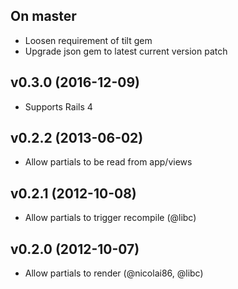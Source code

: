 ## On master

* Loosen requirement of tilt gem
* Upgrade json gem to latest current version patch

## v0.3.0 (2016-12-09)

* Supports Rails 4

## v0.2.2 (2013-06-02)

* Allow partials to be read from app/views

## v0.2.1 (2012-10-08)

* Allow partials to trigger recompile (@libc)

## v0.2.0 (2012-10-07)

* Allow partials to render (@nicolai86, @libc)

